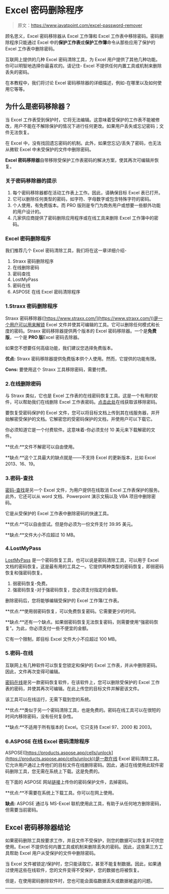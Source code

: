 # Excel 密码删除程序

> 原文：<https://www.javatpoint.com/excel-password-remover>

顾名思义，Excel 密码移除器从 Excel 工作簿和 Excel 工作表中移除密码。密码删除程序只能通过 Excel 中的**保护工作表**或**保护工作簿**命令从那些应用了保护的 Excel 工作表中删除密码。

互联网上提供的几种 Excel 密码清除工具，为 Excel 用户提供了其他几种功能。你可以明智地选择你最喜欢的。请记住- Excel 不提供任何内置工具或机制来删除丢失的密码。

在本教程中，我们将讨论 Excel 密码移除器的详细描述，例如-在哪里以及如何使用它等等。

## 为什么是密码移除器？

当 Excel 工作表受到保护时，它将无法编辑。这意味着受保护的工作表不能被修改，用户不能在不解除保护的情况下进行任何更改。如果用户丢失或忘记密码；文件无法恢复。

在 Excel 中，没有找回遗忘密码的机制。此外，如果您忘记/丢失了密码，也无法从微软 Excel 中未受保护的文件中删除密码。

**Excel 密码移除器**自带移除受保护工作表密码的解决方案，使其再次可编辑并恢复。

### 关于密码移除器的提示

1.  每个密码移除器都在活动工作表上工作。因此，请确保目标 Excel 表已打开。
2.  它可以删除任何类型的密码，如字符、字母数字或包含特殊字符的密码。
3.  个人使用，有免费版本。而 PRO 版则是专门为商务用户或想要一些额外功能的用户设计的。
4.  几家供应商提供了密码删除应用程序或在线工具来删除 Excel 工作簿中的密码。

### Excel 密码删除程序

我们推荐几个 Excel 密码清除工具，我们将在这一章详细介绍-

1.  Straxx 密码删除程序
2.  在线删除密码
3.  密码查找
4.  LostMyPass
5.  密码在线
6.  ASPOSE 在线 Excel 密码清除程序

### 1.Straxx 密码删除程序

Straxx 密码移除器([https://www.straxx.com/](https://www.straxx.com/))是一个用户可以用来解锁 Excel 文件并使其可编辑的工具。它可以删除任何模式和长度的密码。Straxx 密码移除器提供两个版本的 Excel 密码移除器。一个是**免费版**，一个是 **PRO 版**Excel 密码去除器。

如果您不想要任何高级功能，我们建议您选择免费版本。

**优点:** Straxx 密码移除器提供免费版本供个人使用。然而，它提供的功能有限。

**Cons:** 要使用这个 Straxx 工具移除密码，需要付费。

### 2.在线删除密码

与 Straxx 类似，它也是 Excel 工作表的在线密码恢复工具。这是一个有用的软件，可以帮助我们在线删除 Excel 工作表密码。[点击此处](https://remove-password.com/index.php)在线获取该移除密码。

要恢复受密码保护的 Excel 文件，您可以将目标文档上传到其在线服务器，并开始解密受保护的文档。它解密您的受密码保护的文档，并使用户可以下载它。

你必须知道它是一个付费软件。这意味着-你必须支付 10 美元来下载解密的文件。

**优点:**文件不解密可以自由使用。

**缺点:**这个工具最大的缺点就是——不支持 Excel 的更新版本，比如 Excel 2013、16、19。

### 3.密码-查找

[密码-查找](https://www.password-find.com/)是另一个 Excel 文件，为用户提供在线取消 Excel 工作表保护的服务。此外，它还可以从 word 文档、Powerpoint 演示文稿以及 VBA 项目中删除密码。

它是从受保护的 Excel 工作表中删除密码的快速工具。

**优点:**可以自由尝试。但是你必须为一份文件支付 39.95 美元。

**缺点:**文件大小不应超过 10 MB。

### 4.LostMyPass

[LostMyPass](https://www.lostmypass.com/file-types/ms-excel/) 是一个密码恢复工具，也可以说是密码清除工具，可以用于 Excel 文档的密码恢复。这是最有用的工具之一。它提供两种类型的密码恢复，即弱密码恢复和强密码恢复。

1.  弱密码恢复-免费。
2.  强密码恢复-对于强密码恢复，您必须支付指定的金额。

删除密码后，您将能够编辑受保护的 Excel 工作簿/工作表。

**优点:**使用弱密码恢复，可以免费恢复密码。它需要更少的时间。

**缺点:**还有一个缺点。如果弱密码恢复无法恢复密码，则需要使用“强密码恢复”。为此，你必须支付一些不便宜的金额。

它有一个限制，即目标 Excel 文件大小不应超过 100 MB。

### 5.密码-在线

互联网上有几种软件可以恢复您锁定和保护的 Excel 工作表，并从中删除密码。因此，文件再次变得可编辑。

[密码在线](https://www.password-online.com/index.php)是另一款密码恢复软件，在该软件上，您可以删除受保护的 Excel 工作表的密码，并使其再次可编辑。在此上传您的目标文件并解密该文件。

该工具可以在线运行，无需下载到您的系统。

**优点:**类似于另一个密码清除工具，也是免费的。密码在线工具可以在很短的时间内移除密码，没有任何复杂性。

**缺点:**不适用于所有版本的 Excel。它只支持 Excel 97、2000 和 2003。

### 6.ASPOSE 在线 Excel 密码清除程序

ASPOSE([https://products.aspose.app/cells/unlock](https://products.aspose.app/cells/unlock))是一款在线 Excel 密码清除工具。它允许用户通过上传他们的目标文件在线删除密码。因此，通过在线使用此软件密码删除工具，您无需在系统上下载。这是免费的。

在下面的 ASPOSE 网站[链接](https://products.aspose.app/cells/unlock)上传你的密码保护文件，去掉密码。

**优点:**不需要在系统上下载工具。你可以在网上使用。

**缺点:** ASPOSE 通过与 MS-Excel 联机使用此工具，有助于从任何地方删除密码，但需要当前密码。

## Excel 密码移除器结论

如果密码删除工具按要求工作，并且文件不受保护，则您的数据可以恢复并可供您使用。Excel 不提供任何内置工具或机制来删除丢失的密码。因此，这些第三方工具帮助 Excel 用户从受保护的文件中删除密码。

当 Excel 文件被锁定/保护时，您只能读取它，甚至不能复制数据。因此，如果通过使用这些在线软件，您的文件变得不受保护，您的数据也将被恢复。

但是，在使用密码删除软件时，您也可能会面临数据丢失或数据被盗的问题。

* * *